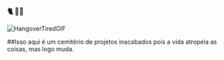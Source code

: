 ### 🐈 🧑‍💻


![HangoverTiredGIF](https://github.com/user-attachments/assets/df33977d-0245-4a1a-9210-9032c0f82eb5)

##Isso aqui é um cemitério de projetos inacabados pois a vida atropela as coisas, mas logo muda. 


<!--
**kaesujo/kaesujo** is a ✨ _special_ ✨ repository because its `README.md` (this file) appears on your GitHub profile.

Here are some ideas to get you started:

- 🔭 I’m currently working on ...
- 🌱 I’m currently learning ...
- 👯 I’m looking to collaborate on ...
- 🤔 I’m looking for help with ...
- 💬 Ask me about ...
- 📫 How to reach me: ...
- 😄 Pronouns: ...
- ⚡ Fun fact: ...
-->
